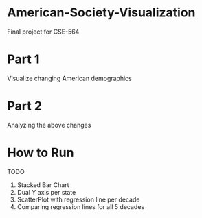 # American-Society-Visualization
Final project for CSE-564

# Part 1
Visualize changing American demographics

# Part 2
Analyzing the above changes

# How to Run
TODO

1) Stacked Bar Chart
2) Dual Y axis per state
3) ScatterPlot with regression line per decade
4) Comparing regression lines for all 5 decades
